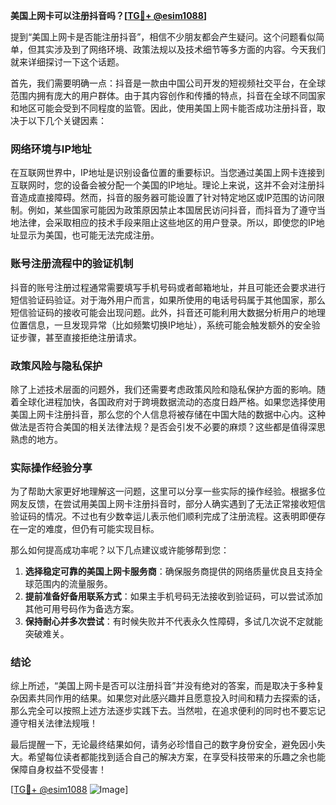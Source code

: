 **美国上网卡可以注册抖音吗？[[TG💪+ @esim1088](https://t.me/s/esim1088)]**

提到“美国上网卡是否能注册抖音”，相信不少朋友都会产生疑问。这个问题看似简单，但其实涉及到了网络环境、政策法规以及技术细节等多方面的内容。今天我们就来详细探讨一下这个话题。

首先，我们需要明确一点：抖音是一款由中国公司开发的短视频社交平台，在全球范围内拥有庞大的用户群体。由于其内容创作和传播的特点，抖音在全球不同国家和地区可能会受到不同程度的监管。因此，使用美国上网卡能否成功注册抖音，取决于以下几个关键因素：

### 网络环境与IP地址

在互联网世界中，IP地址是识别设备位置的重要标识。当您通过美国上网卡连接到互联网时，您的设备会被分配一个美国的IP地址。理论上来说，这并不会对注册抖音造成直接障碍。然而，抖音的服务器可能设置了针对特定地区或IP范围的访问限制。例如，某些国家可能因为政策原因禁止本国居民访问抖音，而抖音为了遵守当地法律，会采取相应的技术手段来阻止这些地区的用户登录。所以，即使您的IP地址显示为美国，也可能无法完成注册。

### 账号注册流程中的验证机制

抖音的账号注册过程通常需要填写手机号码或者邮箱地址，并且可能还会要求进行短信验证码验证。对于海外用户而言，如果所使用的电话号码属于其他国家，那么短信验证码的接收可能会出现问题。此外，抖音还可能利用大数据分析用户的地理位置信息，一旦发现异常（比如频繁切换IP地址），系统可能会触发额外的安全验证步骤，甚至直接拒绝注册请求。

### 政策风险与隐私保护

除了上述技术层面的问题外，我们还需要考虑政策风险和隐私保护方面的影响。随着全球化进程加快，各国政府对于跨境数据流动的态度日趋严格。如果您选择使用美国上网卡注册抖音，那么您的个人信息将被存储在中国大陆的数据中心内。这种做法是否符合美国的相关法律法规？是否会引发不必要的麻烦？这些都是值得深思熟虑的地方。

### 实际操作经验分享

为了帮助大家更好地理解这一问题，这里可以分享一些实际的操作经验。根据多位网友反馈，在尝试用美国上网卡注册抖音时，部分人确实遇到了无法正常接收短信验证码的情况。不过也有少数幸运儿表示他们顺利完成了注册流程。这表明即便存在一定的难度，但仍有可能实现目标。

那么如何提高成功率呢？以下几点建议或许能够帮到您：
1. **选择稳定可靠的美国上网卡服务商**：确保服务商提供的网络质量优良且支持全球范围内的流量服务。
2. **提前准备好备用联系方式**：如果主手机号码无法接收到验证码，可以尝试添加其他可用号码作为备选方案。
3. **保持耐心并多次尝试**：有时候失败并不代表永久性障碍，多试几次说不定就能突破难关。

### 结论

综上所述，“美国上网卡是否可以注册抖音”并没有绝对的答案，而是取决于多种复杂因素共同作用的结果。如果您对此感兴趣并且愿意投入时间和精力去探索的话，那么完全可以按照上述方法逐步实践下去。当然啦，在追求便利的同时也不要忘记遵守相关法律法规哦！

最后提醒一下，无论最终结果如何，请务必珍惜自己的数字身份安全，避免因小失大。希望每位读者都能找到适合自己的解决方案，在享受科技带来的乐趣之余也能保障自身权益不受侵害！

[[TG💪+ @esim1088](https://t.me/s/esim1088) ![Image](https://i.postimg.cc/4NQfJmqS/Snipaste-2025-05-13-00-14-12.png)]
